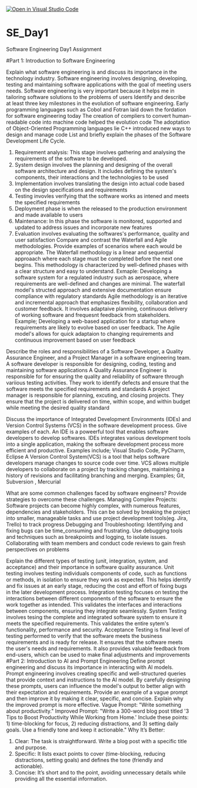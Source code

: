 [![Open in Visual Studio Code](https://classroom.github.com/assets/open-in-vscode-2e0aaae1b6195c2367325f4f02e2d04e9abb55f0b24a779b69b11b9e10269abc.svg)](https://classroom.github.com/online_ide?assignment_repo_id=18433054&assignment_repo_type=AssignmentRepo)
# SE_Day1
Software Engineering Day1 Assignment

#Part 1: Introduction to Software Engineering

Explain what software engineering is and discuss its importance in the technology industry.
Software engineering involves designing, developing, testing and maintaining software applications with the goal of meeting users needs.
Software engineering is very important because it helps me in tailoring software solutions to the problems of users
Identify and describe at least three key milestones in the evolution of software engineering.
Early programming languages such as Cobol and Fotran laid down the fordation for software engineering today
The creation of compliers to convert human-readable code into machine code helped the evolution code
The adoptation of Object-Oriented Programming languages lie C++ introduced new ways to design and manage code
List and briefly explain the phases of the Software Development Life Cycle.
1. Requirement analysis: This stage involves gathering and analysing the requirements of the software to be developed.
2. System design involves the planning and designing of the overall software architecture and design. It includes defining the system's components, their interactions and the technologies to be used
3. Implementation involves translating the design into actual code based on the design specifications and requirements
4. Testing invovles verifying that the software works as intened and meets the specified requirements
5. Deployment phase is when the released to the production environment and made available to users
6. Maintenance: In this phase the software is monitored, supported and updated to address issues and incorporate new features
7. Evaluation involves evaluating the softwares's performance, quality and user satisfaction
Compare and contrast the Waterfall and Agile methodologies. Provide examples of scenarios where each would be appropriate.
The Waterfall methodology is a linear and sequential approaach where each stage must be completed before the next one begins. This methodology is characterized by well-defined phases with a clear structure and easy to understand. Exmaple: Developing a software system for a regulated industry such as aerospace, where requirements are well-defined and changes are minimal. The waterfall model's structed approach and extensive documentation ensure compliance with regulatory standards
Agile methodology is an iterative and incremental approach that emphasizes flexibility, collaboration and customer feedback. It involves adaptaive planning, continuous delivery of working software and frequesnt feedback from stakeholders.
Example; Developing a web-based application for a startup where requirements are likely to evolve based on user feedback. The Agile model's allows for quick adaptaion to changing requirements and continuous improvement based on user feedback

Describe the roles and responsibilities of a Software Developer, a Quality Assurance Engineer, and a Project Manager in a software engineering team.
A software developer is responsible for designing, coding, testing and maintaining software applications
A Quality Assurance Engineer is responsible for for ensuring the quality and reliability of software through variious testing activities. They work to identify defects and ensure that the software meets the specified requirements and standards
A project manager is responsible for planning, excuting, and closing projects. They ensure that the project is delivered on time, within scope, and within budget while meeting the desired quality standard

Discuss the importance of Integrated Development Environments (IDEs) and Version Control Systems (VCS) in the software development process. Give examples of each.
An IDE is a poweerful tool that enables software developers to develop softwares. IDEs integrates various development tools into a single application, making the software development process more efficient and productive. Examples include; Visual Studio Code, PyCharm, Eclipse
A Version Control System(VCS) is a tool that helps software developers manage changes to source code over time. VCS allows multiple developers to collaborate on a project by tracking changes, maintaining a history of revisions and facilitating branching and merging. Examples; Git, Subversion , Mercurial

What are some common challenges faced by software engineers? Provide strategies to overcome these challenges.
Managing Complex Projects: Software projects can become highly complex, with numerous features, dependencies and stakeholders. This can be solved by breaking the project into smaller, manageable tasks and use project development tools(eg. Jira, Trello) to track progress
Debugging and Troubleshooting: Identifying and fixing bugs can be time_consuming and frustrating. Use debugging tools and techniques such as breakpoints and logging, to isolate issues. Collaborating with team members and conduct code reviews to gain fresh perspectives on problems

Explain the different types of testing (unit, integration, system, and acceptance) and their importance in software quality assurance.
Unit testing involves testing individuals components of code, such as functions or methods, in isolation to ensure they work as expected. This helps identify and fix issues at an early stage, reducing the cost and effort of fixing bugs in the later development process.
Integration testing focuses on testing the interactions between different components of the software to ensure the work together as intended. This validates the interfaces and interactions between components, ensuring they integrate seamlessly.
System Testing involves tesing the complete and integrated software system to ensure it meets the specified requirements. This validates the entire sytem's functionality, performance and security.
Acceptance Testing is final level of testing performed to verify that the software meets the business requirements and is ready for release. It ensures that the software meets the user's needs and requirements. It also provides valuable feedback from end-users, which can be used to make final adjustments and improvements
#Part 2: Introduction to AI and Prompt Engineering
Define prompt engineering and discuss its importance in interacting with AI models.
Prompt engineering involves creating specific and well-structured queries that provide context and instructions to the AI model. By carefully designing these prompts, users can influence the model's output to better align with their expectation and requirements.
Provide an example of a vague prompt and then improve it by making it clear, specific, and concise. Explain why the improved prompt is more effective.
Vague Prompt:
"Write something about productivity."
Improved Prompt:
"Write a 300-word blog post titled '3 Tips to Boost Productivity While Working from Home.' Include these points: 1) time-blocking for focus, 2) reducing distractions, and 3) setting daily goals. Use a friendly tone and keep it actionable."
Why It’s Better:
1.	Clear: The task is straightforward. Write a blog post with a specific title and purpose.
2.	Specific: It lists exact points to cover (time-blocking, reducing distractions, setting goals) and defines the tone (friendly and actionable).
3.	Concise: It’s short and to the point, avoiding unnecessary details while providing all the essential information.


